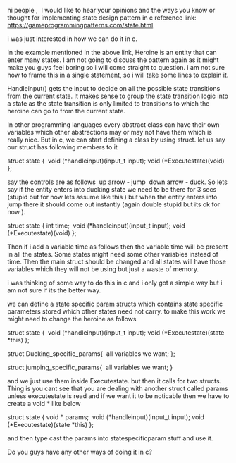 hi people , 
I would like to hear your opinions and the ways you know or thought for implementing state design pattern in c
reference link: https://gameprogrammingpatterns.com/state.html

i was just interested in how we can do it in c.

In the example mentioned in the above link, Heroine is an entity that can enter many states.
I am not going to discuss the pattern again as it might make you guys feel boring so i will come straight to question.
i am not sure how to frame this in a single statement, so i will take some lines to explain it.

Handleinput() gets the input to decide on all the possible state transitions from the current state.
It makes sense to group the state transition logic into a state as the state transition is only limited to transitions
to which the heroine can go to from the current state.

In other programming languages every abstract class can have their own variables which other abstractions may or may not  have them which is really nice.
But in c, we can start defining a class by using struct.
let us say our struct has following members to it

struct state {
 void (*handleinput)(input_t input);
void (*Executestate)(void)
};

say the controls are as follows  up arrow - jump  down arrow - duck.
So lets say if the entity enters into ducking state we need to be there for 3 secs (stupid but for now lets assume like this ) but when the
entity enters into jump there it should come out instantly (again double stupid but its ok for now ). 

struct state {
int time;
 void (*handleinput)(input_t input);
void (*Executestate)(void)
};

Then if i add a variable time as follows then the variable time will be present in all the states.
Some states might need some other variables instead of time.
Then the main struct should be changed and all states will have those variables which they will not be using but just a waste of memory.

i was thinking of some way to do this in c and i only got a simple way but i am not sure if its the better way.

we can define a state specific param structs which contains state specific parameters stored which other states need not carry.
to make this work we might need to change the heroine as follows

struct state {
 void (*handleinput)(input_t input);
void (*Executestate)(state *this)
};

struct Ducking_specific_params{
 all variables we want;
};

struct jumping_specific_params{
 all variables we want;
}

and we just use them inside Executestate. but then it calls for two structs. Thing is you cant see that you are dealing with another struct
called params unless executestate is read and if we want it to be noticable then we have to create a void * like below

struct state {
void * params;
 void (*handleinput)(input_t input);
void (*Executestate)(state *this)
};

and then type cast the params into statespecificparam stuff and use it.

Do you guys have any other ways of doing it in c?






